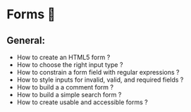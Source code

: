# Forms 📌


## General:  
* How to create an HTML5 form ?    
* How to choose the right input type ?  
* How to constrain a form field with regular expressions ?  
* How to style inputs for invalid, valid, and required fields ?  
* How to build a a comment form ?  
* How to build a simple search form ?  
* How to create usable and accessible forms ? 
